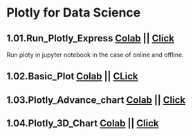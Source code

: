 # Plotly for Data Science

## 1.01.Run_Plotly_Express [Colab](https://colab.research.google.com/github/RifatMuhtasim/Plotly_for_Data_Science/blob/master/1.01.Run_Plotly_Express.ipynb) || [Click](https://github.com/RifatMuhtasim/Plotly_for_Data_Science/blob/master/1.01.Run_Plotly_Express.ipynb)
Run ploty in jupyter notebook in the case of online and offline.


## 1.02.Basic_Plot [Colab](https://colab.research.google.com/github/RifatMuhtasim/Plotly_for_Data_Science/blob/master/1.01.Run_Plotly_Express.ipynb) || [CLick](https://github.com/RifatMuhtasim/Plotly_for_Data_Science/blob/master/1.01.Run_Plotly_Express.ipynb)



## 1.03.Plotly_Advance_chart [Colab](https://colab.research.google.com/github/RifatMuhtasim/Plotly_for_Data_Science/blob/master/1.01.Run_Plotly_Express.ipynb) || [Click](https://github.com/RifatMuhtasim/Plotly_for_Data_Science/blob/master/1.01.Run_Plotly_Express.ipynb)



## 1.04.Plotly_3D_Chart [Colab](https://colab.research.google.com/github/RifatMuhtasim/Plotly_for_Data_Science/blob/master/1.01.Run_Plotly_Express.ipynb) || [Click](https://github.com/RifatMuhtasim/Plotly_for_Data_Science/blob/master/1.01.Run_Plotly_Express.ipynb)
